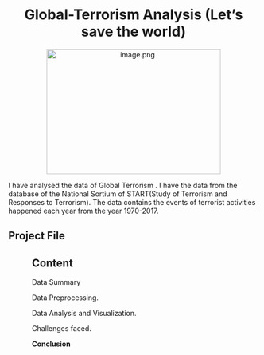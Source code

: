 <h1 align="center">Global-Terrorism Analysis (Let’s save the world)</h1>
<p align="center"> 
<img src=https://media.giphy.com/media/l0HlCjhxMSf6OEX96/giphy.gif alt="image.png" width="350px" height="250px">
  </p>
<p>I have analysed the data of Global Terrorism . I have the data from the database of the National Sortium of START(Study of Terrorism and Responses to Terrorism).
The data contains the events of terrorist activities happened each year from the year 1970-2017.</p>
<h2> Project File</h2> 
<ul>
<ul>
 <h2> Content </h2> 
<p>Data Summary</p>
<p>Data Preprocessing.</p>
<p>Data Analysis and Visualization.</p>
<p>Challenges faced.</p>
 <b>Conclusion</b>

